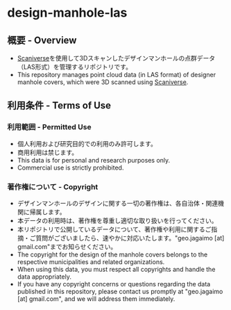 # design-manhole-las


## 概要 - Overview

- [Scaniverse](https://scaniverse.com)を使用して3Dスキャンしたデザインマンホールの点群データ（LAS形式）を管理するリポジトリです。
- This repository manages point cloud data (in LAS format) of designer manhole covers, which were 3D scanned using [Scaniverse](https://scaniverse.com).


## 利用条件 - Terms of Use

### 利用範囲 - Permitted Use

- 個人利用および研究目的での利用のみ許可します。
- 商用利用は禁じます。
- This data is for personal and research purposes only.
- Commercial use is strictly prohibited.

### 著作権について - Copyright

- デザインマンホールのデザインに関する一切の著作権は、各自治体・関連機関に帰属します。
- 本データの利用時は、著作権を尊重し適切な取り扱いを行ってください。
- 本リポジトリで公開しているデータについて、著作権や利用に関するご指摘・ご質問がございましたら、速やかに対応いたします。"geo.jagaimo [at] gmail.com"までお知らせください。
- The copyright for the design of the manhole covers belongs to the respective municipalities and related organizations.
- When using this data, you must respect all copyrights and handle the data appropriately.
- If you have any copyright concerns or questions regarding the data published in this repository, please contact us promptly at "geo.jagaimo [at] gmail.com", and we will address them immediately.
